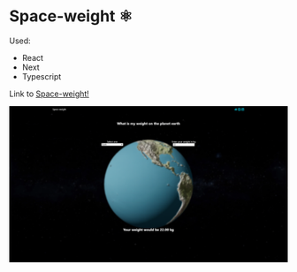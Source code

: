 # Space-weight ⚛️

Used:

- React
- Next
- Typescript

Link to [Space-weight!](https://space-weight.jesusbossa.dev/)

![Image of Space-weight](./public/images/preview.png)
